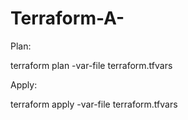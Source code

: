 # Terraform-A-

Plan:

terraform plan -var-file terraform.tfvars

Apply:

terraform apply -var-file terraform.tfvars

